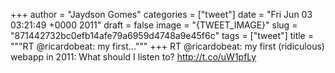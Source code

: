 
+++
author = "Jaydson Gomes"
categories = ["tweet"]
date = "Fri Jun 03 03:21:49 +0000 2011"
draft = false
image = "{TWEET_IMAGE}"
slug = "871442732bc0efb14afe79a6959d4748a9e45f6c"
tags = ["tweet"]
title = """RT @ricardobeat: my first..."""
+++
RT @ricardobeat: my first (ridiculous) webapp in 2011: What should I listen to? http://t.co/uW1pfLy
